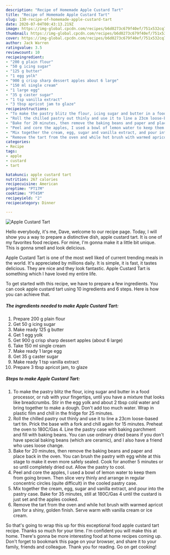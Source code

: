 ```yaml
---
description: "Recipe of Homemade Apple Custard Tart"
title: "Recipe of Homemade Apple Custard Tart"
slug: 130-recipe-of-homemade-apple-custard-tart
date: 2020-07-04T00:43:13.219Z
image: https://img-global.cpcdn.com/recipes/b6d0273c679f40ef/751x532cq70/apple-custard-tart-recipe-main-photo.jpg
thumbnail: https://img-global.cpcdn.com/recipes/b6d0273c679f40ef/751x532cq70/apple-custard-tart-recipe-main-photo.jpg
cover: https://img-global.cpcdn.com/recipes/b6d0273c679f40ef/751x532cq70/apple-custard-tart-recipe-main-photo.jpg
author: Jack Warren
ratingvalue: 3.5
reviewcount: 10
recipeingredient:
- "200 g plain flour"
- "50 g icing sugar"
- "125 g butter"
- "1 egg yolk"
- "900 g crisp sharp dessert apples about 6 large"
- "150 ml single cream"
- "1 large egg"
- "35 g caster sugar"
- "1 tsp vanilla extract"
- "3 tbsp apricot jam to glaze"
recipeinstructions:
- "To make the pastry blitz the flour, icing sugar and butter in a food processor, or rub with your fingertips, until you have a mixture that looks like breadcrumbs. Stir in the egg yolk and about 2 tbsp cold water and bring together to make a dough. Don&#39;t add too much water. Wrap in plastic film and chill in the fridge for 25 minutes."
- "Roll the chilled pastry out thinly and use it to line a 23cm loose-based tart tin. Prick the base with a fork and chill again for 15 minutes. Preheat the oven to 180C/Gas 4. Line the pastry case with baking parchment and fill with baking beans. You can  use ordinary dried beans if you don&#39;t have special baking beans (which are ceramic), and I also have a friend who uses loose change."
- "Bake for 20 minutes, then remove the baking beans and paper and place back in the oven. You can brush the pastry with egg white at this stage to make it even more safely sealed. Cook for another 5 minutes or so until completely dried out. Allow the pastry to cool."
- "Peel and core the apples, I used a bowl of lemon water to keep them from going brown. Then slice very thinly and arrange in regular concentric circles (quite difficult) in the cooled pastry case."
- "Mix together the cream, egg, sugar and vanilla extract, and pour into the pastry case. Bake for 35 minutes, still at 180C/Gas 4 until the custard is just set and the apples cooked."
- "Remove the tart from the oven and while hot brush with warmed apricot jam for a shiny, golden finish. Serve warm with vanilla cream or ice cream."
categories:
- Recipe
tags:
- apple
- custard
- tart

katakunci: apple custard tart 
nutrition: 267 calories
recipecuisine: American
preptime: "PT17M"
cooktime: "PT45M"
recipeyield: "2"
recipecategory: Dinner

---
```



![Apple Custard Tart](https://img-global.cpcdn.com/recipes/b6d0273c679f40ef/751x532cq70/apple-custard-tart-recipe-main-photo.jpg)

Hello everybody, it's me, Dave, welcome to our recipe page. Today, I will show you a way to prepare a distinctive dish, apple custard tart. It is one of my favorites food recipes. For mine, I'm gonna make it a little bit unique. This is gonna smell and look delicious.



Apple Custard Tart is one of the most well liked of current trending meals in the world. It's appreciated by millions daily. It is simple, it is fast, it tastes delicious. They are nice and they look fantastic. Apple Custard Tart is something which I have loved my entire life.


To get started with this recipe, we have to prepare a few ingredients. You can cook apple custard tart using 10 ingredients and 6 steps. Here is how you can achieve that.

##### The ingredients needed to make Apple Custard Tart:

1. Prepare 200 g plain flour
1. Get 50 g icing sugar
1. Make ready 125 g butter
1. Get 1 egg yolk
1. Get 900 g crisp sharp dessert apples (about 6 large)
1. Take 150 ml single cream
1. Make ready 1 large egg
1. Get 35 g caster sugar
1. Make ready 1 tsp vanilla extract
1. Prepare 3 tbsp apricot jam, to glaze




##### Steps to make Apple Custard Tart:

1. To make the pastry blitz the flour, icing sugar and butter in a food processor, or rub with your fingertips, until you have a mixture that looks like breadcrumbs. Stir in the egg yolk and about 2 tbsp cold water and bring together to make a dough. Don&#39;t add too much water. Wrap in plastic film and chill in the fridge for 25 minutes.
1. Roll the chilled pastry out thinly and use it to line a 23cm loose-based tart tin. Prick the base with a fork and chill again for 15 minutes. Preheat the oven to 180C/Gas 4. Line the pastry case with baking parchment and fill with baking beans. You can  use ordinary dried beans if you don&#39;t have special baking beans (which are ceramic), and I also have a friend who uses loose change.
1. Bake for 20 minutes, then remove the baking beans and paper and place back in the oven. You can brush the pastry with egg white at this stage to make it even more safely sealed. Cook for another 5 minutes or so until completely dried out. Allow the pastry to cool.
1. Peel and core the apples, I used a bowl of lemon water to keep them from going brown. Then slice very thinly and arrange in regular concentric circles (quite difficult) in the cooled pastry case.
1. Mix together the cream, egg, sugar and vanilla extract, and pour into the pastry case. Bake for 35 minutes, still at 180C/Gas 4 until the custard is just set and the apples cooked.
1. Remove the tart from the oven and while hot brush with warmed apricot jam for a shiny, golden finish. Serve warm with vanilla cream or ice cream.




So that's going to wrap this up for this exceptional food apple custard tart recipe. Thanks so much for your time. I'm confident you will make this at home. There's gonna be more interesting food at home recipes coming up. Don't forget to bookmark this page on your browser, and share it to your family, friends and colleague. Thank you for reading. Go on get cooking!

